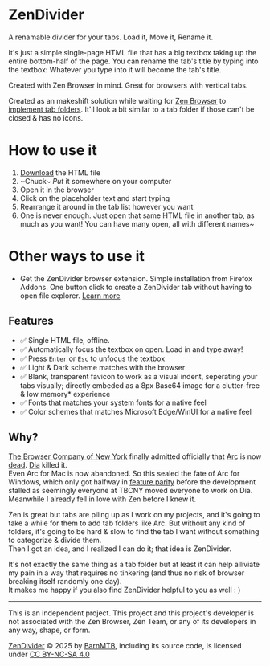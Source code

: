 # ZenDivider
A renamable divider for your tabs. Load it, Move it, Rename it.

It's just a simple single-page HTML file that has a big textbox taking up the entire bottom-half of the page.
You can rename the tab's title by typing into the textbox: Whatever you type into it will become the tab's title.

Created with Zen Browser in mind. Great for browsers with vertical tabs.

Created as an makeshift solution while waiting for [Zen Browser](https://github.com/zen-browser/desktop) to [implement tab folders](https://github.com/zen-browser/desktop/pull/7359). It'll look a bit similar to a tab folder if those can't be closed & has no icons.


# How to use it
1. [Download](https://github.com/BarnMTB/ZenDivider/releases) the HTML file
2. ~Chuck~ _Put_ it somewhere on your computer
3. Open it in the browser
4. Click on the placeholder text and start typing
5. Rearrange it around in the tab list however you want
6. One is never enough. Just open that same HTML file in another tab, as much as you want! You can have many open, all with different names~

# Other ways to use it
- Get the ZenDivider browser extension. Simple installation from Firefox Addons. One button click to create a ZenDivider tab without having to open file explorer. [Learn more](https://github.com/BarnMTB/ZenDividerHelper)

## Features
- ✅ Single HTML file, offline.
- ✅ Automatically focus the textbox on open. Load in and type away!
- ✅ Press `Enter` or `Esc` to unfocus the textbox
- ✅ Light & Dark scheme matches with the browser
- ✅ Blank, transparent favicon to work as a visual indent, seperating your tabs visually; directly embeded as a 8px Base64 image for a clutter-free & low memory* experience
- ✅ Fonts that matches your system fonts for a native feel
- ✅ Color schemes that matches Microsoft Edge/WinUI for a native feel

## Why?
  [The Browser Company of New York](https://thebrowser.company/) finally admitted officially that [Arc](https://arc.net/) is now [dead](https://browsercompany.substack.com/p/letter-to-arc-members-2025). [Dia](https://diabrowser.com/) killed it.   
  Even Arc for Mac is now abandoned. So this sealed the fate of Arc for Windows, which only got halfway in [feature parity](https://arcinternet.notion.site/Arc-for-Windows-Feature-Checklist-ffb56a81498845fc9ec9dfd6a045cd20?pvs=143) before the development stalled as seemingly everyone at TBCNY moved everyone to work on Dia.  
  Meanwhile I already fell in love with Zen before I knew it.  

  Zen is great but tabs are piling up as I work on my projects, and it's going to take a while for them to add tab folders like Arc. But without any kind of folders, it's going to be hard & slow to find the tab I want without something to categorize & divide them.  
  Then I got an idea, and I realized I can do it; that idea is ZenDivider.  

  It's not exactly the same thing as a tab folder but at least it can help alliviate my pain in a way that requires no tinkering (and thus no risk of browser breaking itself randomly one day).  
  It makes me happy if you also find ZenDivider helpful to you as well : )  

---
This is an independent project. This project and this project's developer is not associated with the Zen Browser, Zen Team, or any of its developers in any way, shape, or form.

<a href="https://github.com/BarnMTB/ZenDivider">ZenDivider</a> © 2025 by <a href="https://github.com/BarnMTB/ZenDividerHelper">BarnMTB</a>, including its source code, is licensed under <a href="https://creativecommons.org/licenses/by-nc-sa/4.0/">CC BY-NC-SA 4.0</a>
